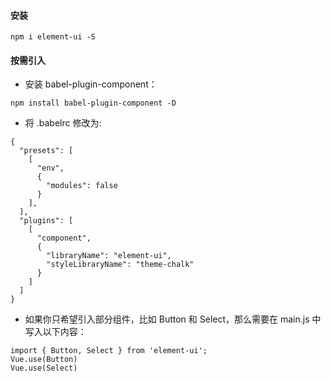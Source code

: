#### 安装
```
npm i element-ui -S
```
#### 按需引入
- 安装 babel-plugin-component：
```
npm install babel-plugin-component -D
```
- 将 .babelrc 修改为:
```
{
  "presets": [
    [
      "env",
      {
        "modules": false
      }
    ],
  ],
  "plugins": [
    [
      "component",
      {
        "libraryName": "element-ui",
        "styleLibraryName": "theme-chalk"
      }
    ]
  ]
}
```
- 如果你只希望引入部分组件，比如 Button 和 Select，那么需要在 main.js 中写入以下内容：
```
import { Button, Select } from 'element-ui';
Vue.use(Button)
Vue.use(Select)
```